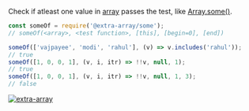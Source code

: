 Check if atleast one value in [array] passes the test, like [Array.some()].

```javascript
const someOf = require('@extra-array/some');
// someOf(<array>, <test function>, [this], [begin=0], [end])

someOf(['vajpayee', 'modi', 'rahul'], (v) => v.includes('rahul'));
// true
someOf([1, 0, 0, 1], (v, i, itr) => !!v, null, 1);
// true
someOf([1, 0, 0, 1], (v, i, itr) => !!v, null, 1, 3);
// false
```


[![extra-array](https://i.imgur.com/nwyrmkW.jpg)](https://www.npmjs.com/package/extra-array)

[array]: https://developer.mozilla.org/en-US/docs/Web/JavaScript/Guide/Indexed_collections
[Array.some()]: https://developer.mozilla.org/en-US/docs/Web/JavaScript/Reference/Global_Objects/Array/some
